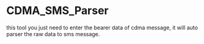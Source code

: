 # CDMA_SMS_Parser
this tool you just need to enter the bearer data of cdma message, it will auto parser the raw data to sms message.

